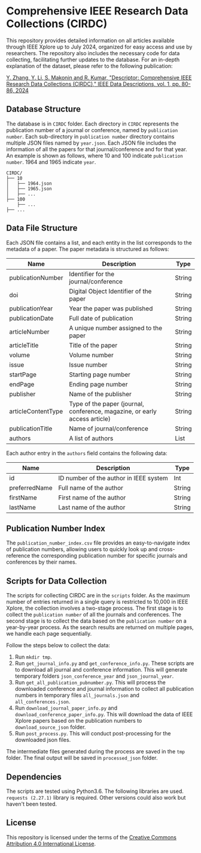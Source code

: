 # Comprehensive IEEE Research Data Collections (CIRDC)

This repository provides detailed information on all articles available through IEEE Xplore up to July 2024, organized for easy access and use by researchers. The repository also includes the necessary code for data collecting, facilitating further updates to the database. For an in-depth explanation of the dataset, please refer to the following publication: 

[Y. Zhang, Y. Li, S. Makonin and R. Kumar, "Descriptor: Comprehensive IEEE Research Data Collections (CIRDC)," IEEE Data Descriptions, vol. 1, pp. 80-86, 2024](https://ieeexplore.ieee.org/document/10716731)

## Database Structure

The database is in `CIRDC` folder. Each directory in `CIRDC` represents the publication number of a journal or conference, named by `publication number`. Each sub-directory in `publication number` directory contains multiple JSON files named by `year.json`. Each JSON file includes the information of all the papers for that journal/conference and for that year. An example is shown as follows, where 10 and 100 indicate `publication number`. 1964 and 1965 indicate `year`.

```
CIRDC/
├── 10
│   ├── 1964.json
│   ├── 1965.json
│   ├── ...
├── 100
    ├── ...
├── ...
```

## Data File Structure

Each JSON file contains a list, and each entity in the list corresponds to the metadata of a paper. The paper metadata is structured as follows:

| Name                | Description                                                                 | Type   |
|---------------------|-----------------------------------------------------------------------------|--------|
| publicationNumber   | Identifier for the journal/conference                                        | String |
| doi                 | Digital Object Identifier of the paper                                       | String |
| publicationYear     | Year the paper was published                                                 | String |
| publicationDate     | Full date of publication                                                     | String |
| articleNumber       | A unique number assigned to the paper                                        | String |
| articleTitle        | Title of the paper                                                           | String |
| volume              | Volume number                                                               | String |
| issue               | Issue number                                                                | String |
| startPage           | Starting page number                                                        | String |
| endPage             | Ending page number                                                          | String |
| publisher           | Name of the publisher                                                       | String |
| articleContentType  | Type of the paper (journal, conference, magazine, or early access article)    | String |
| publicationTitle    | Name of journal/conference                                                   | String |
| authors             | A list of authors                                                           | List   |

Each author entry in the `authors` field contains the following data:

| Name            | Description                                 | Type   |
|-----------------|---------------------------------------------|--------|
| id              | ID number of the author in IEEE system       | Int    |
| preferredName   | Full name of the author                      | String |
| firstName       | First name of the author                     | String |
| lastName        | Last name of the author                      | String |

## Publication Number Index

The `publication_number_index.csv` file provides an easy-to-navigate index of publication numbers, allowing users to quickly look up and cross-reference the corresponding publication number for specific journals and conferences by their names.

## Scripts for Data Collection

The scripts for collecting CIRDC are in the `scripts` folder. As the maximum number of entries returned in a single query is restricted to 10,000 in IEEE Xplore, the collection involves a two-stage process. The first stage is to collect the `publication number` of all the journals and conferences. The second stage is to collect the data based on the `publication number` on a year-by-year process. As the search results are returned on multiple pages, we handle each page sequentially. 

Follow the steps below to collect the data:
1. Run `mkdir tmp`.
2. Run `get_journal_info.py` and `get_conference_info.py`.
These scripts are to download all journal and conference information. This will generate temporary folders `json_conference_year` and `json_journal_year`. 
3. Run `get_all_publication_pubnumber.py`. This will process the downloaded conference and journal information to collect all publication numbers in temporary files `all_journals.json` and `all_conferences.json`. 
4. Run `download_journal_paper_info.py` and `download_conference_paper_info.py`. This will download the data of IEEE Xplore papers based on the publication numbers to `download_source_json` folder.
5. Run `post_process.py`. This will conduct post-processing for the downloaded json files.

The intermediate files generated during the process are saved in the `tmp` folder. The final output will be saved in `processed_json` folder.

## Dependencies

The scripts are tested using Python3.6. The following libraries are used. `requests (2.27.1)` library is required. Other versions could also work but haven't been tested. 

## License

This repository is licensed under the terms of the [Creative Commons Attribution 4.0 International License](LICENSE).
